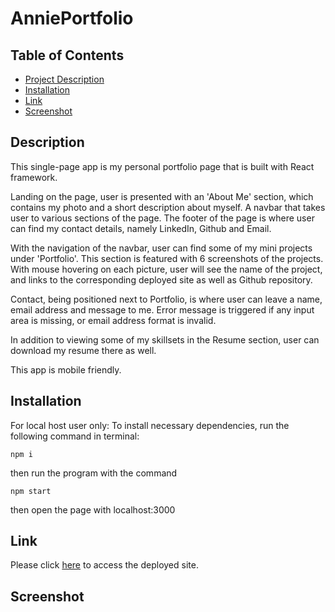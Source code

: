 # AnniePortfolio

## Table of Contents
  - [Project Description](#description)
  - [Installation](#installation)
  - [Link](#Link)
  - [Screenshot](#Screenshot)

  ## Description
   This single-page app is my personal portfolio page that is built with React framework.

   Landing on the page, user is presented with an 'About Me' section, which contains my photo and a short description about myself. A navbar that takes user to various sections of the page. The footer of the page is where user can find my contact details, namely LinkedIn, Github and Email. 

   With the navigation of the navbar, user can find some of my mini projects under 'Portfolio'. This section is featured with 6 screenshots of the projects. With mouse hovering on each picture, user will see the name of the project, and links to the corresponding deployed site as well as Github repository.

   Contact, being positioned next to Portfolio, is where user can leave a name, email address and message to me. Error message is triggered if any input area is missing, or email address format is invalid.

   In addition to viewing some of my skillsets in the Resume section, user can download my resume there as well.

   This app is mobile friendly.

  ## Installation
   For local host user only:
   To install necessary dependencies, run the following command in terminal:
   ```
   npm i
   ```
   then run the program with the command 
   ```
   npm start
   ```
   then open the page with localhost:3000

  ## Link
   Please click [here](https://anniecancode.github.io/AnniePortfolio/) to access the deployed site.

  ## Screenshot
  
